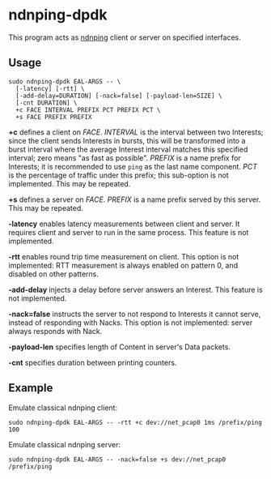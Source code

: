 # ndnping-dpdk

This program acts as [ndnping](https://github.com/named-data/ndn-tools/tree/master/tools/ping) client or server on specified interfaces.

## Usage

```
sudo ndnping-dpdk EAL-ARGS -- \
  [-latency] [-rtt] \
  [-add-delay=DURATION] [-nack=false] [-payload-len=SIZE] \
  [-cnt DURATION] \
  +c FACE INTERVAL PREFIX PCT PREFIX PCT \
  +s FACE PREFIX PREFIX
```

**+c** defines a client on *FACE*.
*INTERVAL* is the interval between two Interests; since the client sends Interests in bursts, this will be transformed into a burst interval where the average Interest interval matches this specified interval; zero means "as fast as possible".
*PREFIX* is a name prefix for Interests; it is recommended to use `ping` as the last name component.
*PCT* is the percentage of traffic under this prefix; this sub-option is not implemented.
This may be repeated.

**+s** defines a server on *FACE*.
*PREFIX* is a name prefix served by this server.
This may be repeated.

**-latency** enables latency measurements between client and server.
It requires client and server to run in the same process.
This feature is not implemented.

**-rtt** enables round trip time measurement on client.
This option is not implemented: RTT measurement is always enabled on pattern 0, and disabled on other patterns.

**-add-delay** injects a delay before server answers an Interest.
This feature is not implemented.

**-nack=false** instructs the server to not respond to Interests it cannot serve, instead of responding with Nacks.
This option is not implemented: server always responds with Nack.

**-payload-len** specifies length of Content in server's Data packets.

**-cnt** specifies duration between printing counters.

## Example

Emulate classical ndnping client:

```
sudo ndnping-dpdk EAL-ARGS -- -rtt +c dev://net_pcap0 1ms /prefix/ping 100
```

Emulate classical ndnping server:

```
sudo ndnping-dpdk EAL-ARGS -- -nack=false +s dev://net_pcap0 /prefix/ping
```
